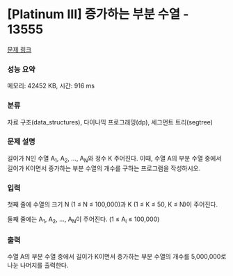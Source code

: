 # [Platinum III] 증가하는 부분 수열 - 13555 

[문제 링크](https://www.acmicpc.net/problem/13555) 

### 성능 요약

메모리: 42452 KB, 시간: 916 ms

### 분류

자료 구조(data_structures), 다이나믹 프로그래밍(dp), 세그먼트 트리(segtree)

### 문제 설명

<p>길이가 N인 수열 A<sub>1</sub>, A<sub>2</sub>, ..., A<sub>N</sub>와 정수 K 주어진다. 이때, 수열 A의 부분 수열 중에서 길이가 K이면서 증가하는 부분 수열의 개수를 구하는 프로그램을 작성하시오.</p>

### 입력 

 <p>첫째 줄에 수열의 크기 N (1 ≤ N ≤ 100,000)과 K (1 ≤ K ≤ 50, K ≤ N)이 주어진다.</p>

<p>둘째 줄에는 A<sub>1</sub>, A<sub>2</sub>, ..., A<sub>N</sub>이 주어진다. (1 ≤ A<sub>i</sub> ≤ 100,000)</p>

### 출력 

 <p>수열 A의 부분 수열 중에서 길이가 K이면서 증가하는 부분 수열의 개수를 5,000,000로 나눈 나머지를 출력한다.</p>

